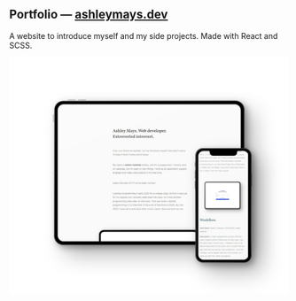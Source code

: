 <h2>Portfolio &mdash; <a href="https://ashleymays.dev">ashleymays.dev</a></h2>
<p>A website to introduce myself and my side projects. Made with React and SCSS.</p>
<div align="center">
    <img alt="Picture of portfolio website in a tablet and phone mockup." src="./src/assets/images/portfolio.svg" width=750 align="center" />
</div>

